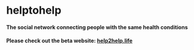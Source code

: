 # helptohelp

#### The social network connecting people with the same health conditions
#### Please check out the beta website: [help2help.life](http://www.help2help.life/)

